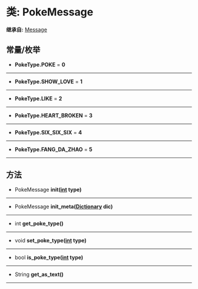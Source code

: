 # 类: PokeMessage  
  
**继承自:** [Message](Message.md)  
  
## 常量/枚举  
  
- **PokeType.POKE** = **0**  
  
---  
  
- **PokeType.SHOW_LOVE** = **1**  
  
---  
  
- **PokeType.LIKE** = **2**  
  
---  
  
- **PokeType.HEART_BROKEN** = **3**  
  
---  
  
- **PokeType.SIX_SIX_SIX** = **4**  
  
---  
  
- **PokeType.FANG_DA_ZHAO** = **5**  
  
---  
  
## 方法 
  
- PokeMessage **init([int](https://docs.godotengine.org/en/latest/classes/class_int.html) type)**  
  
---  
  
- PokeMessage **init_meta([Dictionary](https://docs.godotengine.org/en/latest/classes/class_dictionary.html) dic)**  
  
---  
  
- int **get_poke_type()**  
  
---  
  
- void **set_poke_type([int](https://docs.godotengine.org/en/latest/classes/class_int.html) type)**  
  
---  
  
- bool **is_poke_type([int](https://docs.godotengine.org/en/latest/classes/class_int.html) type)**  
  
---  
  
- String **get_as_text()**  
  
---  
  

